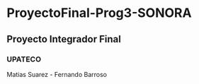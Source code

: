 # ProyectoFinal-Prog3-SONORA

## Proyecto Integrador Final 

### UPATECO

Matias Suarez - Fernando Barroso
